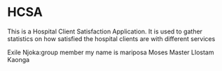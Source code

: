 HCSA
====

This is a Hospital Client Satisfaction Application. It is used to gather statistics on how satisfied the hospital clients are with different services 

Exile Njoka:group member
my name is mariposa
Moses Master
Llostam Kaonga

